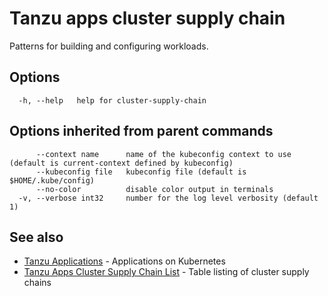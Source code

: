 # Tanzu apps cluster supply chain

Patterns for building and configuring workloads.

## Options

```
  -h, --help   help for cluster-supply-chain
```

## Options inherited from parent commands

```
      --context name      name of the kubeconfig context to use (default is current-context defined by kubeconfig)
      --kubeconfig file   kubeconfig file (default is $HOME/.kube/config)
      --no-color          disable color output in terminals
  -v, --verbose int32     number for the log level verbosity (default 1)
```

## See also

- [Tanzu Applications](tanzu_apps.md)	- Applications on Kubernetes
- [Tanzu Apps Cluster Supply Chain List](tanzu_apps_cluster-supply-chain_list.md)	- Table listing of cluster supply chains
